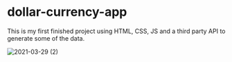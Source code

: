# dollar-currency-app

This is my first finished project using HTML, CSS, JS and a third party API to generate some of the data.
 

 ![2021-03-29 (2)](https://user-images.githubusercontent.com/65617255/112920437-57330400-90df-11eb-9987-12294da3af2c.png)

